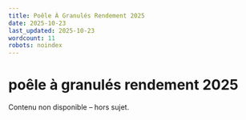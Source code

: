 ```yaml
---
title: Poêle À Granulés Rendement 2025
date: 2025-10-23
last_updated: 2025-10-23
wordcount: 11
robots: noindex
---
```


# poêle à granulés rendement 2025

Contenu non disponible – hors sujet.